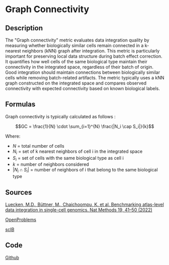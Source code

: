 # Graph Connectivity

## Description 

The "Graph connectivity" metric evaluates data integration quality by measuring whether biologically similar cells remain connected in a k-nearest neighbors (kNN) graph after integration. 
This metric is particularly important for preserving local data structure during batch effect correction. 
It quantifies how well cells of the same biological type maintain their connectivity in the integrated space, regardless of their batch of origin. 
Good integration should maintain connections between biologically similar cells while removing batch-related artifacts. 
The metric typically uses a kNN graph constructed on the integrated space and compares observed connectivity with expected connectivity based on known biological labels.

## Formulas 

Graph connectivity is typically calculated as follows :

$$GC = \frac{1}{N} \cdot \sum_{i=1}^{N} \frac{|N_i \cap S_i|}{k}$$

Where:
- $N$ = total number of cells
- $N_i$ = set of k nearest neighbors of cell i in the integrated space
- $S_i$ = set of cells with the same biological type as cell i
- $k$ = number of neighbors considered
- $|N_i \cap S_i|$ = number of neighbors of i that belong to the same biological type

## Sources 

[Luecken, M.D., Büttner, M., Chaichoompu, K. et al. Benchmarking atlas-level data integration in single-cell genomics. Nat Methods 19, 41–50 (2022)](https://doi.org/10.1038/s41592-021-01336-8)

[OpenProblems](https://openproblems.bio/results/batch_integration)

[scIB](https://github.com/theislab/scib/tree/main)

## Code 

[Github](https://github.com/theislab/scib/blob/main/scib/metrics/graph_connectivity.py)
